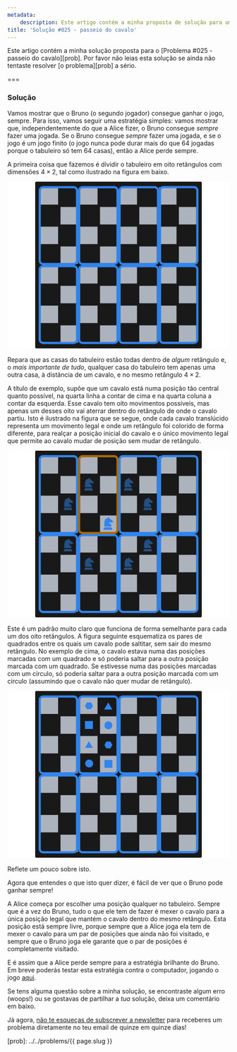 ```yaml
---
metadata:
    description: Este artigo contém a minha proposta de solução para um dos problemas deste blogue.
title: 'Solução #025 - passeio do cavalo'
---
```


Este artigo contém a minha solução proposta para o [Problema #025 - passeio do cavalo][prob]. Por favor não leias esta solução se ainda não tentaste resolver [o problema][prob] a sério.

===

### Solução

Vamos mostrar que o Bruno (o segundo jogador) consegue ganhar o jogo, sempre.
Para isso, vamos seguir uma estratégia simples: vamos mostrar que,
independentemente do que a Alice fizer, o Bruno consegue *sempre* fazer uma jogada.
Se o Bruno consegue *sempre* fazer uma jogada, e se o jogo é um jogo finito
(o jogo nunca pode durar mais do que $64$ jogadas porque o tabuleiro só tem $64$ casas),
então a Alice perde sempre.

A primeira coisa que fazemos é dividir o tabuleiro em oito retângulos com dimensões
$4 \times 2$, tal como ilustrado na figura em baixo.

![Um tabuleiro de xadrez dividido em oito retângulos de dimensões $4\times 2$.](_chessboard_01.png)

Repara que as casas do tabuleiro estão todas dentro de *algum* retângulo e, o *mais
importante de tudo*, qualquer casa do tabuleiro tem apenas uma outra casa, à distância
de um cavalo, e no mesmo retângulo $4\times 2$.

A título de exemplo, supõe que um cavalo está numa posição tão central quanto possível,
na quarta linha a contar de cima e na quarta coluna a contar da esquerda.
Esse cavalo tem oito movimentos possíveis, mas apenas um desses oito vai aterrar dentro
do retângulo de onde o cavalo partiu.
Isto é ilustrado na figura que se segue, onde cada cavalo translúcido representa um
movimento legal e onde um retângulo foi colorido de forma diferente,
para realçar a posição inicial do cavalo e o único movimento legal que permite ao
cavalo mudar de posição sem mudar de retângulo.

![Um tabuleiro de xadrez com um cavalo na posição d5 e com os movimentos legais assinalados.](_chessboard_02.png)

Este é um padrão muito claro que funciona de forma semelhante para cada um dos oito
retângulos.
A figura seguinte esquematiza os pares de quadrados entre os quais um cavalo pode
saltitar, sem sair do mesmo retângulo.
No exemplo de cima, o cavalo estava numa das posições marcadas com um quadrado e só
poderia saltar para a outra posição marcada com um quadrado.
Se estivesse numa das posições marcadas com um círculo, só poderia saltar para a outra
posição marcada com um círculo (assumindo que o cavalo não quer mudar de retângulo).

![Um tabuleiro de xadrez com alguns pares de posições assinaladas.](_chessboard_03.png)

Reflete um pouco sobre isto.

Agora que entendes o que isto quer dizer, é fácil de ver que o Bruno pode ganhar
sempre!

A Alice começa por escolher uma posição qualquer no tabuleiro.
Sempre que é a vez do
Bruno, tudo o que ele tem de fazer é mexer o cavalo para a única posição legal que
mantém o cavalo dentro do mesmo retângulo.
Esta posição está sempre livre, porque sempre que a Alice joga ela tem de mexer o
cavalo para um par de posições que ainda não foi visitado, e sempre que o Bruno joga
ele garante que o par de posições é completamente visitado.

E é assim que a Alice perde sempre para a estratégia brilhante do Bruno.
Em breve poderás testar esta estratégia contra o computador, jogando o jogo [aqui][knights-tour-demo].

Se tens alguma questão sobre a minha solução, se encontraste algum erro (woops!) ou se gostavas de partilhar a *tua* solução, deixa um comentário em baixo.

Já agora, [não te esqueças de subscrever a newsletter][subscribe] para receberes
um problema diretamente no teu email de quinze em quinze dias!

[subscribe]: https://mathspp.com/subscribe
[knights-tour-demo]: /demos/knights-tour
[prob]: ../../problems/{{ page.slug }}
